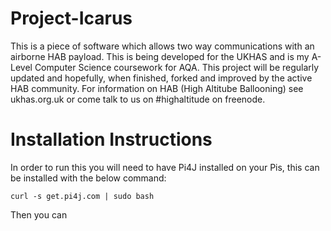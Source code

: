# Project-Icarus
This is a piece of software which allows two way communications with an airborne HAB payload.
This is being developed for the UKHAS and is my A-Level Computer Science coursework for AQA.
This project will be regularly updated and hopefully, when finished, forked and improved by the active HAB community.
For information on HAB (High Altitube Ballooning) see ukhas.org.uk or come talk to us on #highaltitude on freenode.

# Installation Instructions
In order to run this you will need to have Pi4J installed on your Pis, this can be installed with the below command:

```curl -s get.pi4j.com | sudo bash```

Then you can 
